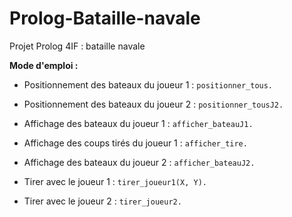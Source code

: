 Prolog-Bataille-navale
======================

Projet Prolog 4IF : bataille navale


**Mode d'emploi :**

* Positionnement des bateaux du joueur 1 : `positionner_tous.`

* Positionnement des bateaux du joueur 2 : `positionner_tousJ2.`

* Affichage des bateaux du joueur 1 : `afficher_bateauJ1.`

* Affichage des coups tirés du joueur 1 : `afficher_tire.`

* Affichage des bateaux du joueur 2 : `afficher_bateauJ2.`

* Tirer avec le joueur 1 : `tirer_joueur1(X, Y).`

* Tirer avec le joueur 2 : `tirer_joueur2.`

